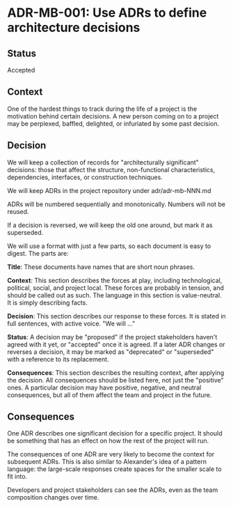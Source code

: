 # ADR-MB-001: Use ADRs to define architecture decisions

## Status
Accepted

## Context
One of the hardest things to track during the life of a project is the motivation behind certain decisions. A new person coming on to a project may be perplexed, baffled, delighted, or infuriated by some past decision.

## Decision
We will keep a collection of records for "architecturally significant" decisions: those that affect the structure, non-functional characteristics, dependencies, interfaces, or construction techniques.

We will keep ADRs in the project repository under adr/adr-mb-NNN.md

ADRs will be numbered sequentially and monotonically. Numbers will not be reused.

If a decision is reversed, we will keep the old one around, but mark it as superseded.

We will use a format with just a few parts, so each document is easy to digest. The parts are:

**Title**: These documents have names that are short noun phrases.

**Context**: This section describes the forces at play, including technological, political, social, and project local. These forces are probably in tension, and should be called out as such. The language in this section is value-neutral. It is simply describing facts.

**Decision**: This section describes our response to these forces. It is stated in full sentences, with active voice. "We will …"

**Status**: A decision may be "proposed" if the project stakeholders haven't agreed with it yet, or "accepted" once it is agreed. If a later ADR changes or reverses a decision, it may be marked as "deprecated" or "superseded" with a reference to its replacement.

**Consequences**: This section describes the resulting context, after applying the decision. All consequences should be listed here, not just the "positive" ones. A particular decision may have positive, negative, and neutral consequences, but all of them affect the team and project in the future.

## Consequences

One ADR describes one significant decision for a specific project. It should be something that has an effect on how the rest of the project will run.

The consequences of one ADR are very likely to become the context for subsequent ADRs. This is also similar to Alexander's idea of a pattern language: the large-scale responses create spaces for the smaller scale to fit into.

Developers and project stakeholders can see the ADRs, even as the team composition changes over time.
